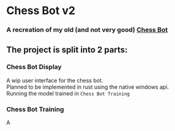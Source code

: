 # Chess Bot v2

### A recreation of my old (and not very good) [Chess Bot](https://github.com/Sw1ndlers/ChessBot)


## The project is split into 2 parts:

### Chess Bot Display  
A wip user interface for the chess bot.  
Planned to be implemented in rust using the native windows api.  
Running the model trained in `Chess Bot Training`

### Chess Bot Training
A 